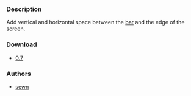 ### Description

Add vertical and horizontal space between the [bar](/dwl/dwl-patches/wiki/bar) and the edge of the screen.

### Download
- [0.7](/dwl/dwl-patches/raw/branch/main/patches/barpadding/barpadding.patch)

### Authors
- [sewn](https://codeberg.org/sewn)

